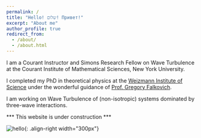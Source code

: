 ```yaml
---
permalink: /
title: "Hello! שלום! Привет!"
excerpt: "About me"
author_profile: true
redirect_from: 
  - /about/
  - /about.html
---
```


I am a Courant Instructor and Simons Research Fellow on Wave Turbulence at the Courant Institute of Mathematical Sciences, New York University.

I completed my PhD in theoretical physics at the [Weizmann Institute of Science](https://www.weizmann.ac.il/pages/) under the wonderful guidance of [Prof. Gregory Falkovich](https://www.weizmann.ac.il/complex/falkovich/home).

I am working on Wave Turbulence of (non-isotropic) systems dominated by three-wave interactions. 


*** This website is under construction ***

![hello](/images/IMG_9773.jpg){: .align-right width="300px"}
